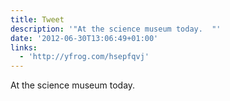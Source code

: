 ```yaml
---
title: Tweet
description: '"At the science museum today.  "'
date: '2012-06-30T13:06:49+01:00'
links:
  - 'http://yfrog.com/hsepfqvj'
---
```

At the science museum today.  
